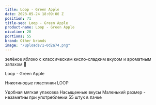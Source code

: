 ```yaml
---
title: Loop - Green Apple
date: 2023-05-24 18:09:00 Z
position: 71
title-seo: Loop - Green Apple
product-name: Loop - Green Apple
nicotine: 20
portions: 55
brand: Other brands
image: "/uploads/1-0d2a74.png"
---
```


 зелёное яблоко с классическим кисло-сладким вкусом и ароматным запахом 🍏

Loop - Green Apple

Никотиновые пластинки LOOP

Удобная мягкая упаковка
Насыщенные вкусы
Маленький размер - незаметны при употреблении
55 штук в пачке